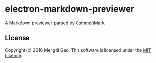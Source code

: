 # electron-markdown-previewer

A Markdown previewer, parsed by [CommonMark](http://commonmark.org/).

## License

Copyright (c) 2016 Mengdi Gao, This software is licensed under the [MIT License](LICENSE).
